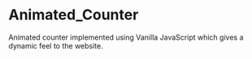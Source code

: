 # Animated_Counter
Animated counter implemented using Vanilla JavaScript which gives a dynamic feel to the website.
